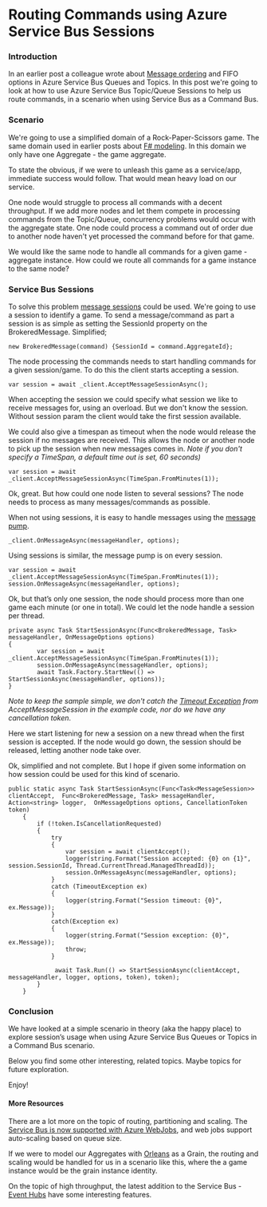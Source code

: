 # Routing Commands using Azure Service Bus Sessions

### Introduction

In an earlier post a colleague wrote about [Message ordering](http://www.jayway.com/2013/12/20/message-ordering-on-windows-azure-service-bus-queues/) and FIFO options in Azure Service Bus Queues and Topics. In this post we're going to look at how to use Azure Service Bus Topic/Queue Sessions to help us route commands, in a scenario when using Service Bus as a Command Bus.

### Scenario
We're going to use a simplified domain of a Rock-Paper-Scissors game. The same domain used in earlier posts about [F# modeling](http://www.jayway.com/2014/01/13/exploring-f-through-modeling/).
In this domain we only have one Aggregate - the game aggregate. 

To state the obvious, if we were to unleash this game as a service/app, immediate success would follow. That would mean heavy load on our service.

One node would struggle to process all commands with a decent throughput.
If we add more nodes and let them compete in processing commands from the Topic/Queue, concurrency problems would occur with the aggregate state. One node could process a command out of order due to another node haven't yet processed the command before for that game.

We would like the same node to handle all commands for a given game - aggregate instance. How could we route all commands for a game instance to the same node?

### Service Bus Sessions
To solve this problem [message sessions](http://msdn.microsoft.com/en-us/library/microsoft.servicebus.messaging.messagesession.aspx) could be used. We're going to use a session to identify a game.
To send a message/command as part a session is as simple as setting the SessionId property on the BrokeredMessage.
Simplified;

    new BrokeredMessage(command) {SessionId = command.AggregateId};

The node processing the commands needs to start handling commands for a given session/game.
To do this the client starts accepting a session.

    var session = await _client.AcceptMessageSessionAsync();

When accepting the session we could specify what session we like to receive messages for, using an overload. But we don't know the session. Without session param the client would take the first session available.

We could also give a timespan as timeout when the node would release the session if no messages are received. This allows the node or another node to pick up the session when new messages comes in. *Note if you don't specify a TimeSpan, a default time out is set, 60 seconds)*

    var session = await _client.AcceptMessageSessionAsync(TimeSpan.FromMinutes(1));

Ok, great. But how could one node listen to several sessions? The node needs to process as many messages/commands as possible.

When not using sessions, it is easy to handle messages using the [message pump](http://msdn.microsoft.com/en-us/library/azure/dn198643.aspx).

    _client.OnMessageAsync(messageHandler, options);


Using sessions is similar, the message pump is on every session.

	var session = await _client.AcceptMessageSessionAsync(TimeSpan.FromMinutes(1));
    session.OnMessageAsync(messageHandler, options);
            
Ok, but that’s only one session, the node should process more than one game each minute (or one in total).
We could let the node handle a session per thread.

	private async Task StartSessionAsync(Func<BrokeredMessage, Task> messageHandler, OnMessageOptions options)
    {
            var session = await _client.AcceptMessageSessionAsync(TimeSpan.FromMinutes(1));
            session.OnMessageAsync(messageHandler, options);
            await Task.Factory.StartNew(() => StartSessionAsync(messageHandler, options));
    }

*Note to keep the sample simple, we don't catch the [Timeout Exception](http://msdn.microsoft.com/en-us/library/hh293141.aspx) from AcceptMessageSession in the example code, nor do we have any cancellation token*.

Here we start listening for new a session on a new thread when the first session is accepted.
If the node would go down, the session should be released, letting another node take over.

Ok, simplified and not complete.  But I hope if given some information on how session could be used for this kind of scenario.

	public static async Task StartSessionAsync(Func<Task<MessageSession>> clientAccept,  Func<BrokeredMessage, Task> messageHandler, Action<string> logger,  OnMessageOptions options, CancellationToken token)
        {
            if (!token.IsCancellationRequested)
            {
                try
                {
                    var session = await clientAccept();
                    logger(string.Format("Session accepted: {0} on {1}", session.SessionId, Thread.CurrentThread.ManagedThreadId));
                    session.OnMessageAsync(messageHandler, options);
                }
                catch (TimeoutException ex)
                {
                    logger(string.Format("Session timeout: {0}", ex.Message));
                }
                catch(Exception ex)
                {
                    logger(string.Format("Session exception: {0}", ex.Message));
                    throw;
                }

                 await Task.Run(() => StartSessionAsync(clientAccept, messageHandler, logger, options, token), token);
            }
        } 

### Conclusion
We have looked at a simple scenario in theory (aka the happy place) to explore session’s usage when using Azure Service Bus Queues or Topics in a Command Bus scenario.

Below you find some other interesting, related topics.
Maybe topics for future exploration.

Enjoy!

#### More Resources
There are a lot more on the topic of routing, partitioning and scaling.
The [Service Bus is now supported with Azure WebJobs](http://www.nuget.org/packages/Microsoft.Azure.Jobs.ServiceBus/0.3.1-beta), and web jobs support auto-scaling based on queue size.

If we were to model our Aggregates with [Orleans](http://research.microsoft.com/en-us/projects/orleans/) as a Grain, the routing and scaling would be handled for us in a scenario like this, where the a game instance would be the grain instance identity.

On the topic of high throughput, the latest addition to the Service Bus - [Event Hubs](http://azure.microsoft.com/en-us/services/event-hubs/) have some interesting features.





